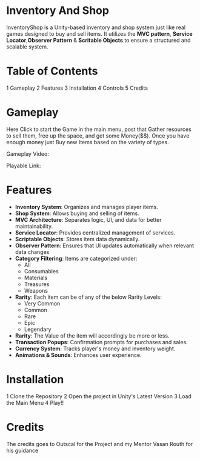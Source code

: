 # Inventory And Shop
InventoryShop is a Unity-based inventory and shop system just like real games designed to buy and sell items. 
It utilizes the **MVC pattern**, **Service Locator**,**Observer Pattern** & **Scritable Objects** to ensure a structured and scalable system.

# Table of Contents
1 Gameplay
2 Features
3 Installation
4 Controls
5 Credits

# Gameplay
Here Click to start the Game in the main menu, post that Gather resources to sell them, free up the space, and get some Money($$).
Once you have enough money just Buy new Items based on the variety of types.

Gameplay Video:

Playable Link:

# Features
- **Inventory System**: Organizes and manages player items.
- **Shop System**: Allows buying and selling of items.
- **MVC Architecture**: Separates logic, UI, and data for better maintainability.
- **Service Locator**: Provides centralized management of services.
- **Scriptable Objects**: Stores item data dynamically.
- **Observer Pattern**: Ensures that UI updates automatically when relevant data changes
- **Category Filtering**: Items are categorized under:
  - All
  - Consumables
  - Materials
  - Treasures
  - Weapons
- **Rarity**: Each item can be of any of the below Rarity Levels:
  - Very Common
  - Common
  - Rare
  - Epic
  - Legendary
- **Rarity**: The Value of the item will accordingly be more or less.
- **Transaction Popups**: Confirmation prompts for purchases and sales.
- **Currency System**: Tracks player's money and inventory weight.
- **Animations & Sounds**: Enhances user experience.

# Installation
1 Clone the Repository
2 Open the project in Unity's Latest Version
3 Load the Main Menu
4 Play!!

# Credits
The credits goes to Outscal for the Project and my Mentor Vasan Routh for his guidance


 
